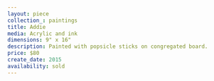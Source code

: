 ```yaml
---
layout: piece
collection_: paintings
title: Addie
media: Acrylic and ink
dimensions: 9" x 16"
description: Painted with popsicle sticks on congregated board.
price: $80
create_date: 2015
availability: sold
---
```

